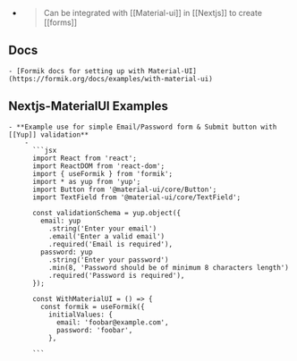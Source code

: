 -
  > Can be integrated with [[Material-ui]] in [[Nextjs]] to create [[forms]]
## Docs
	- [Formik docs for setting up with Material-UI] (https://formik.org/docs/examples/with-material-ui)
## Nextjs-MaterialUI Examples
	- **Example use for simple Email/Password form & Submit button with [[Yup]] validation**
		-
		  ```jsx
		  import React from 'react';
		  import ReactDOM from 'react-dom';
		  import { useFormik } from 'formik';
		  import * as yup from 'yup';
		  import Button from '@material-ui/core/Button';
		  import TextField from '@material-ui/core/TextField';
		  
		  const validationSchema = yup.object({
		    email: yup
		      .string('Enter your email')
		      .email('Enter a valid email')
		      .required('Email is required'),
		    password: yup
		      .string('Enter your password')
		      .min(8, 'Password should be of minimum 8 characters length')
		      .required('Password is required'),
		  });
		  
		  const WithMaterialUI = () => {
		    const formik = useFormik({
		      initialValues: {
		        email: 'foobar@example.com',
		        password: 'foobar',
		      },
		      
		  ```